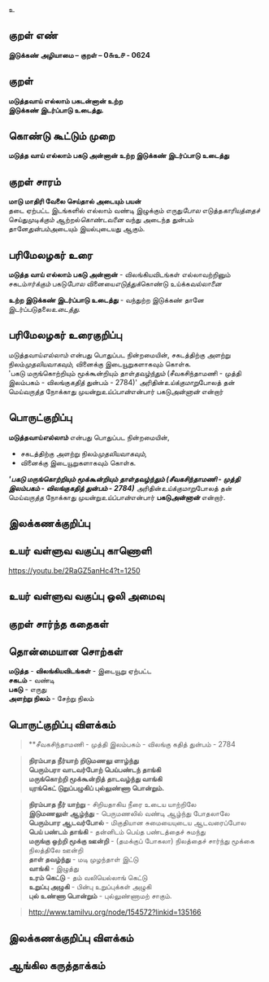 உ

## குறள் எண் 

**இடுக்கண் அழியாமை – குறள் – 0௬உ௪ - 0624**  

## குறள் 

**மடுத்தவாய் எல்லாம் பகடன்னான் உற்ற  
இடுக்கண் இடர்ப்பாடு உடைத்து.**  

## கொண்டு கூட்டும் முறை

**மடுத்த வாய் எல்லாம் பகடு அன்னான் உற்ற இடுக்கண் இடர்ப்பாடு உடைத்து**

## குறள் சாரம் 

**மாடு மாதிரி வேலை செய்தால் அடையும் பயன்**  
தடை ஏற்பட்ட இடங்களில் எல்லாம் வண்டி இழுக்கும் எருது*போல* எடுத்த*காரியத்தைச்* செய்து*முடிக்கும்* ஆற்றல்*கொண்டவனை* வந்து அடைந்த துன்பம் தானே*துன்பம்*அடையும் இயல்புடையது ஆகும்.  

## பரிமேலழகர் உரை

**மடுத்த வாய் எல்லாம் பகடு அன்னான்** - விலங்கியவிடங்கள் எல்லாவற்றினும் சகடம்*ஈர்க்கும்* பகடு*போல* வினையை*எடுத்துக்*கொண்டு உய்க்க*வல்லானை*  

**உற்ற இடுக்கண் இடர்ப்பாடு உடைத்து** - வந்துற்ற இடுக்கண் தானே இடர்ப்படுதலை*உடைத்து*.  

## பரிமேலழகர் உரைகுறிப்பு   

மடுத்தவாய்*எல்லாம்* என்பது பொதுப்பட நின்றமையின், சகடத்திற்கு அளற்று நிலம்*முதலியவாகவும்*, வினைக்கு இடையூறுகளாகவும் கொள்க.  
'பகடு மருங்கொற்றியும் மூக்கூன்றியும் தாள்*தவழ்ந்தும்* (சீவகசிந்தாமணி - முத்தி இலம்பகம் - விலங்கு*கதித்* துன்பம் - 2784)' அரிதின்*உய்க்குமாறு*போலத் தன் மெய்*வருத்த* நோக்காது முயன்று*உய்ப்பான்*என்பார் பகடு*அன்னான்* என்றார் 

## பொருட்குறிப்பு 

**மடுத்தவாய்*எல்லாம்*** என்பது பொதுப்பட நின்றமையின்,  
* சகடத்திற்கு அளற்று நிலம்*முதலியவாகவும்*,  
* வினைக்கு இடையூறுகளாகவும் கொள்க.  

_**'பகடு மருங்கொற்றியும் மூக்கூன்றியும் தாள்*தவழ்ந்தும்* (சீவகசிந்தாமணி - முத்தி இலம்பகம் - விலங்குகதித் துன்பம் - 2784)**_ அரிதின்*உய்க்குமாறு*போலத் தன் மெய்*வருத்த* நோக்காது முயன்று*உய்ப்பான்*என்பார் **பகடு*அன்னான்*** என்றார்.   

## இலக்கணக்குறிப்பு  


## உயர் வள்ளுவ வகுப்பு காணொளி

https://youtu.be/2RaGZ5anHc4?t=1250 

## உயர் வள்ளுவ வகுப்பு ஒலி அமைவு 

 
## குறள் சார்ந்த கதைகள் 


## தொன்மையான சொற்கள்    

**மடுத்த** - **விலங்கியவிடங்கள்** - இடையூறு ஏற்பட்ட   
**சகடம்** - வண்டி   
**பகடு** - எருது     
**அளற்று நிலம்** - சேற்று நிலம்   


## பொருட்குறிப்பு விளக்கம்

>**சீவகசிந்தாமணி - முத்தி இலம்பகம் - விலங்கு கதித் துன்பம் - 2784 	  

>**நிரம்பாத நீர்யாற் றிடுமணலு ளாழ்ந்து  
>பெரும்பரா வாடவர்போற் பெய்பண்டந் தாங்கி  
>மருங்கொற்றி மூக்கூன்றித் தாடவழ்ந்து வாங்கி  
>யுரங்கெட் டுறுப்பழுகிப் புல்லுண்ணா பொன்றும்.**

>**நிரம்பாத நீர் யாற்று** - சிறியதாகிய நீரை உடைய யாற்றிலே  
>**இடுமணலுள் ஆழ்ந்து** - பெருமணலில் வண்டி ஆழ்ந்து போதலாலே  
>**பெரும்பார ஆடவர்போல்** - மிகுதியான சுமையையுடைய ஆடவரைப்போல  
>**பெய் பண்டம் தாங்கி** - தன்னிடம் பெய்த பண்டத்தைச் சுமந்து  
>**மருங்கு ஒற்றி மூக்கு ஊன்றி** - (தமக்குப் போகலா) நிலத்தைச் சார்ந்து மூக்கை நிலத்திலே ஊன்றி  
>**தாள் தவழ்ந்து** - மடி முழந்தாள் இட்டு  
>**வாங்கி** - இழுத்து  
>**உரம் கெட்டு** - தம் வலியெல்லாங் கெட்டு  
>**உறுப்பு அழுகி** - பின்பு உறுப்புக்கள் அழுகி  
>**புல் உண்ணா பொன்றும்** - புல்லுண்ணாமற் சாகும்.     

>http://www.tamilvu.org/node/154572?linkid=135166

   
## இலக்கணக்குறிப்பு விளக்கம்


## ஆங்கில கருத்தாக்கம் 


